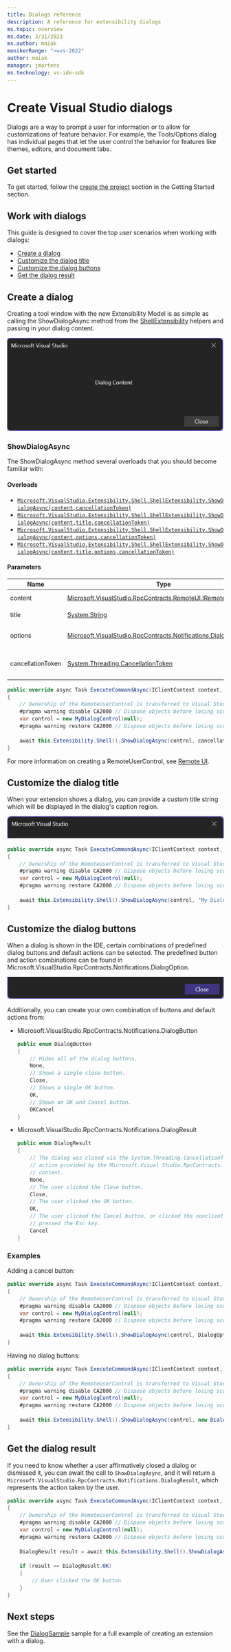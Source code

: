 ```yaml
---
title: Dialogs reference
description: A reference for extensibility dialogs
ms.topic: overview
ms.date: 3/31/2023
ms.author: maiak
monikerRange: ">=vs-2022"
author: maiak
manager: jmartens
ms.technology: vs-ide-sdk
---
```


# Create Visual Studio dialogs

Dialogs are a way to prompt a user for information or to allow for customizations of feature behavior. For example, the Tools/Options dialog has individual pages that let the user control the behavior for features like themes, editors, and document tabs.

## Get started

To get started, follow the [create the project](./../get-started/create-your-first-extension.md) section in the Getting Started section.

## Work with dialogs

This guide is designed to cover the top user scenarios when working with dialogs:

- [Create a dialog](#create-a-dialog)
- [Customize the dialog title](#customize-the-dialog-title)
- [Customize the dialog buttons](#customize-the-dialog-buttons)
- [Get the dialog result](#get-the-dialog-result)

## Create a dialog

Creating a tool window with the new Extensibility Model is as simple as calling the ShowDialogAsync method from the [ShellExtensibility](https://github.com/microsoft/VSExtensibility/tree/main/docs/new-extensibility-model/api/Microsoft.VisualStudio.Extensibility.md/#T-Microsoft-VisualStudio-Extensibility-Shell-ShellExtensibility) helpers and passing in your dialog content.

![Screenshot of a Dialog.](./media/dialog.png)

### ShowDialogAsync

The ShowDialogAsync method several overloads that you should become familiar with:

#### Overloads

- [`Microsoft.VisualStudio.Extensibility.Shell.ShellExtensibility.ShowDialogAsync(content,cancellationToken)`](https://github.com/microsoft/VSExtensibility/tree/main/docs/new-extensibility-model/api/Microsoft.VisualStudio.Extensibility.md/#M-Microsoft-VisualStudio-Extensibility-Shell-ShellExtensibility-ShowDialogAsync-Microsoft-VisualStudio-RpcContracts-RemoteUI-IRemoteUserControl,System-Threading-CancellationToken-)
- [`Microsoft.VisualStudio.Extensibility.Shell.ShellExtensibility.ShowDialogAsync(content,title,cancellationToken)`](https://github.com/microsoft/VSExtensibility/tree/main/docs/new-extensibility-model/api/Microsoft.VisualStudio.Extensibility.md/#M-Microsoft-VisualStudio-Extensibility-Shell-ShellExtensibility-ShowDialogAsync-Microsoft-VisualStudio-RpcContracts-RemoteUI-IRemoteUserControl,System-String,System-Threading-CancellationToken-)
- [`Microsoft.VisualStudio.Extensibility.Shell.ShellExtensibility.ShowDialogAsync(content,options,cancellationToken)`](https://github.com/microsoft/VSExtensibility/tree/main/docs/new-extensibility-model/api/Microsoft.VisualStudio.Extensibility.md/#M-Microsoft-VisualStudio-Extensibility-Shell-ShellExtensibility-ShowDialogAsync-Microsoft-VisualStudio-RpcContracts-RemoteUI-IRemoteUserControl,Microsoft-VisualStudio-RpcContracts-Notifications-DialogOption,System-Threading-CancellationToken-)
- [`Microsoft.VisualStudio.Extensibility.Shell.ShellExtensibility.ShowDialogAsync(content,title,options,cancellationToken)`](https://github.com/microsoft/VSExtensibility/tree/main/docs/new-extensibility-model/api/Microsoft.VisualStudio.Extensibility.md/#M-Microsoft-VisualStudio-Extensibility-Shell-ShellExtensibility-ShowDialogAsync-Microsoft-VisualStudio-RpcContracts-RemoteUI-IRemoteUserControl,System-String,Microsoft-VisualStudio-RpcContracts-Notifications-DialogOption,System-Threading-CancellationToken-)

#### Parameters

| Name | Type | Description |
| ---- | ---- | ----------- |
| content | [Microsoft.VisualStudio.RpcContracts.RemoteUI.IRemoteUserControl](https://github.com/microsoft/VSExtensibility/tree/main/docs/new-extensibility-model/api/Microsoft.VisualStudio.Extensibility.md#T-Microsoft-VisualStudio-RpcContracts-RemoteUI-IRemoteUserControl 'Microsoft.VisualStudio.RpcContracts.RemoteUI.IRemoteUserControl') | The content of the dialog. |
| title | [System.String](/dotnet/api/System.String 'System.String') | The title of the dialog. |
| options | [Microsoft.VisualStudio.RpcContracts.Notifications.DialogOption](https://github.com/microsoft/VSExtensibility/tree/main/docs/new-extensibility-model/api/Microsoft.VisualStudio.Extensibility.md#T-Microsoft-VisualStudio-RpcContracts-Notifications-DialogOption 'Microsoft.VisualStudio.RpcContracts.Notifications.DialogOption') | The options for displaying the dialog. |
| cancellationToken | [System.Threading.CancellationToken](/dotnet/api/System.Threading.CancellationToken 'System.Threading.CancellationToken') | A [CancellationToken](/dotnet/api/System.Threading.CancellationToken 'System.Threading.CancellationToken') to cancel the dialog. |

```csharp
public override async Task ExecuteCommandAsync(IClientContext context, CancellationToken cancellationToken)
{
	// Ownership of the RemoteUserControl is transferred to Visual Studio, so it shouldn't be disposed by the extension
	#pragma warning disable CA2000 // Dispose objects before losing scope
	var control = new MyDialogControl(null);
	#pragma warning restore CA2000 // Dispose objects before losing scope

	await this.Extensibility.Shell().ShowDialogAsync(control, cancellationToken);
}
```

For more information on creating a RemoteUserControl, see [Remote UI](./../inside-the-sdk/remote-ui.md).

## Customize the dialog title

When your extension shows a dialog, you can provide a custom title string which will be displayed in the dialog's caption region.

![Screenshot showing a Dialog title.](./media/dialog-title.png)

```csharp
public override async Task ExecuteCommandAsync(IClientContext context, CancellationToken cancellationToken)
{
	// Ownership of the RemoteUserControl is transferred to Visual Studio, so it shouldn't be disposed by the extension
	#pragma warning disable CA2000 // Dispose objects before losing scope
	var control = new MyDialogControl(null);
	#pragma warning restore CA2000 // Dispose objects before losing scope

	await this.Extensibility.Shell().ShowDialogAsync(control, "My Dialog Title", cancellationToken);
}
```

## Customize the dialog buttons

When a dialog is shown in the IDE, certain combinations of predefined dialog buttons and default actions can be selected. The predefined button and action combinations can be found in Microsoft.VisualStudio.RpcContracts.Notifications.DialogOption.

![Screenshot of a Dialog button.](./media/dialog-button.png)

Additionally, you can create your own combination of buttons and default actions from:

- Microsoft.VisualStudio.RpcContracts.Notifications.DialogButton

    ```csharp
	public enum DialogButton
	{
		// Hides all of the dialog buttons.
		None,
		// Shows a single close button.
		Close,
		// Shows a single OK button.
		OK,
		// Shows an OK and Cancel button.
		OKCancel
	}
	```

- Microsoft.VisualStudio.RpcContracts.Notifications.DialogResult

	```csharp
    public enum DialogResult
	{
		// The dialog was closed via the System.Threading.CancellationToken or using an
		// action provided by the Microsoft.Visual Studio.RpcContracts.RemoteUI.IRemoteUserControl
		// content.
		None,
		// The user clicked the Close button.
		Close,
		// The user clicked the OK button.
		OK,
		// The user clicked the Cancel button, or clicked the nonclient close button, or
		// pressed the Esc key.
		Cancel
    }
   ```

### Examples

Adding a cancel button:

```csharp
public override async Task ExecuteCommandAsync(IClientContext context, CancellationToken cancellationToken)
{
	// Ownership of the RemoteUserControl is transferred to Visual Studio, so it shouldn't be disposed by the extension
	#pragma warning disable CA2000 // Dispose objects before losing scope
	var control = new MyDialogControl(null);
	#pragma warning restore CA2000 // Dispose objects before losing scope

	await this.Extensibility.Shell().ShowDialogAsync(control, DialogOption.OKCancel, cancellationToken);
}
```

Having no dialog buttons:

```csharp
public override async Task ExecuteCommandAsync(IClientContext context, CancellationToken cancellationToken)
{
	// Ownership of the RemoteUserControl is transferred to Visual Studio, so it shouldn't be disposed by the extension
	#pragma warning disable CA2000 // Dispose objects before losing scope
	var control = new MyDialogControl(null);
	#pragma warning restore CA2000 // Dispose objects before losing scope

	await this.Extensibility.Shell().ShowDialogAsync(control, new DialogOption(DialogButton.None, DialogResult.None), cancellationToken);
}
```

## Get the dialog result

If you need to know whether a user affirmatively closed a dialog or dismissed it, you can await the call to `ShowDialogAsync`, and it will return a `Microsoft.VisualStudio.RpcContracts.Notifications.DialogResult`, which represents the action taken by the user.

```csharp
public override async Task ExecuteCommandAsync(IClientContext context, CancellationToken cancellationToken)
{
	// Ownership of the RemoteUserControl is transferred to Visual Studio, so it shouldn't be disposed by the extension
	#pragma warning disable CA2000 // Dispose objects before losing scope
	var control = new MyDialogControl(null);
	#pragma warning restore CA2000 // Dispose objects before losing scope

	DialogResult result = await this.Extensibility.Shell().ShowDialogAsync(control, "My Dialog Title", DialogOption.OKCancel, cancellationToken);

	if (result == DialogResult.OK)
	{
		// User clicked the OK button
	}
}
```

## Next steps

See the [DialogSample](https://github.com/Microsoft/VSExtensibility/tree/main/New_Extensibility_Model/Samples/DialogSample) sample for a full example of creating an extension with a dialog.
